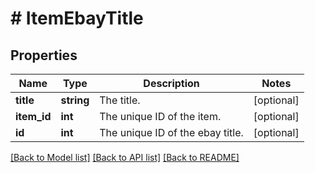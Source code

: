 # # ItemEbayTitle

## Properties

Name | Type | Description | Notes
------------ | ------------- | ------------- | -------------
**title** | **string** | The title. | [optional] 
**item_id** | **int** | The unique ID of the item. | [optional] 
**id** | **int** | The unique ID of the ebay title. | [optional] 

[[Back to Model list]](../../README.md#documentation-for-models) [[Back to API list]](../../README.md#documentation-for-api-endpoints) [[Back to README]](../../README.md)


